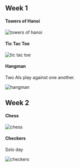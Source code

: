 ## Week 1

#### Towers of Hanoi
![towers of hanoi](https://github.com/vveleva/appacademy/blob/master/images/towers_of_hanoi.png)


#### Tic Tac Toe
![tic tac toe](https://github.com/vveleva/appacademy/blob/master/images/tic_tac_toe.png)


#### Hangman
Two AIs play against one another.

![hangman](https://github.com/vveleva/appacademy/blob/master/images/hangman.png)


## Week 2

#### Chess
![chess](https://github.com/vveleva/appacademy/blob/master/images/chess.png)


#### Checkers
Solo day

![checkers](https://github.com/vveleva/appacademy/blob/master/images/checkers.png)
